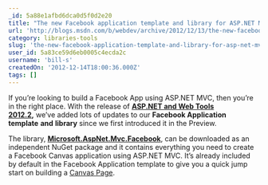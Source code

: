 ```yaml
---
_id: 5a88e1afbd6dca0d5f0d2e20
title: "The new Facebook application template and library for ASP.NET MVC"
url: 'http://blogs.msdn.com/b/webdev/archive/2012/12/13/the-new-facebook-application-template-and-library-for-asp.net-mvc.aspx'
category: libraries-tools
slug: 'the-new-facebook-application-template-and-library-for-asp-net-mvc'
user_id: 5a83ce59d6eb0005c4ecda2c
username: 'bill-s'
createdOn: '2012-12-14T18:00:36.000Z'
tags: []
---
```


If you’re looking to build a Facebook App using ASP.NET MVC, then you’re in the right place. With the release of <a href="http://www.asp.net/vnext/overview/fall-2012-update"><strong>ASP.NET and Web Tools 2012.2</strong></a><strong>,</strong> we’ve added lots of updates to our <strong>Facebook Application template</strong> <strong>and</strong> <strong>library</strong> since we first introduced it in the Preview.

The library, <a href="http://nuget.org/packages/Microsoft.AspNet.Mvc.Facebook"><strong>Microsoft.AspNet.Mvc.Facebook</strong></a>, can be downloaded as an independent NuGet package and it contains everything you need to create a Facebook Canvas application using ASP.NET MVC. It’s already included by default in the Facebook Application template to give you a quick jump start on building a <a href="https://developers.facebook.com/docs/guides/canvas/">Canvas Page</a>.

